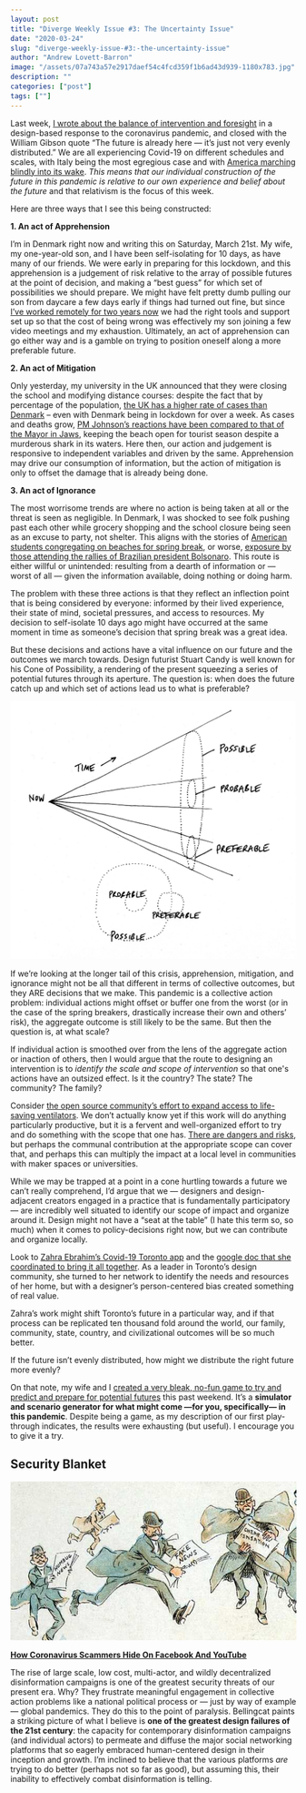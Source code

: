 ```yaml
---
layout: post
title: "Diverge Weekly Issue #3: The Uncertainty Issue"
date: "2020-03-24"
slug: "diverge-weekly-issue-#3:-the-uncertainty-issue"
author: "Andrew Lovett-Barron"
image: "/assets/07a743a57e2917daef54c4fcd359f1b6ad43d939-1180x783.jpg"
description: ""
categories: ["post"]
tags: [""]
---
```


Last week, [I wrote about the balance of intervention and foresight](https://andrewlb.com/diverge-weekly-issue-2-the-global-pandemic-issue/) in a design-based response to the coronavirus pandemic, and closed with the William Gibson quote “The future is already here — it’s just not very evenly distributed.” We are all experiencing Covid-19 on different schedules and scales, with Italy being the most egregious case and with [America marching blindly into its wake](https://www.politico.com/news/2020/03/24/trump-wants-to-restart-economy-by-mid-april-146398). _This means that our individual construction of the future in this pandemic is relative to our own experience and belief about the future_ and that relativism is the focus of this week.

Here are three ways that I see this being constructed:

**1. An act of Apprehension**

I’m in Denmark right now and writing this on Saturday, March 21st. My wife, my one-year-old son, and I have been self-isolating for 10 days, as have many of our friends. We were early in preparing for this lockdown, and this apprehension is a judgement of risk relative to the array of possible futures at the point of decision, and making a “best guess” for which set of possibilities we should prepare. We might have felt pretty dumb pulling our son from daycare a few days early if things had turned out fine, but since [I’ve worked remotely for two years now](https://andrewlb.com/writing/remotework/) we had the right tools and support set up so that the cost of being wrong was effectively my son joining a few video meetings and my exhaustion. Ultimately, an act of apprehension can go either way and is a gamble on trying to position oneself along a more preferable future.

**2. An act of Mitigation**

Only yesterday, my university in the UK announced that they were closing the school and modifying distance courses: despite the fact that by percentage of the population, [the UK has a higher rate of cases than Denmark](https://cream.io/?m=tcpp&r=United%20States%2C-45&r=Italy%2C-35&r=South%20Korea%2C-31&r=Denmark%2C-45&r=United%20Kingdom%2C-45&s=log&z=3) – even with Denmark being in lockdown for over a week. As cases and deaths grow, [PM Johnson’s reactions have been compared to that of the Mayor in Jaws](https://www.theguardian.com/commentisfree/2020/mar/20/coronavirus-myth-economy-uk-business-life-death), keeping the beach open for tourist season despite a murderous shark in its waters. Here then, our action and judgement is responsive to independent variables and driven by the same. Apprehension may drive our consumption of information, but the action of mitigation is only to offset the damage that is already being done.

**3. An act of Ignorance**

The most worrisome trends are where no action is being taken at all or the threat is seen as negligible. In Denmark, I was shocked to see folk pushing past each other while grocery shopping and the school closure being seen as an excuse to party, not shelter. This aligns with the stories of [American students congregating on beaches for spring break](https://www.bbc.com/news/av/world-us-canada-51955362/us-students-party-on-spring-break-despite-coronavirus), or worse, [exposure by those attending the rallies of Brazilian president Bolsonaro](https://politica.estadao.com.br/noticias/geral,bolsonaro-tem-contato-direto-com-ao-menos-272-pessoas-durante-ato-mostra-video,70003234397). This route is either willful or unintended: resulting from a dearth of information or — worst of all — given the information available, doing nothing or doing harm.

The problem with these three actions is that they reflect an inflection point that is being considered by everyone: informed by their lived experience, their state of mind, societal pressures, and access to resources. My decision to self-isolate 10 days ago might have occurred at the same moment in time as someone’s decision that spring break was a great idea.

But these decisions and actions have a vital influence on our future and the outcomes we march towards. Design futurist Stuart Candy is well known for his Cone of Possibility, a rendering of the present squeezing a series of potential futures through its aperture. The question is: when does the future catch up and which set of actions lead us to what is preferable?

![](/assets/d6002187139aebae1ee9dc809213a5e65e7916a2-1180x1062.png)

If we’re looking at the longer tail of this crisis, apprehension, mitigation, and ignorance might not be all that different in terms of collective outcomes, but they ARE decisions that we make. This pandemic is a collective action problem: individual actions might offset or buffer one from the worst (or in the case of the spring breakers, drastically increase their own and others’ risk), the aggregate outcome is still likely to be the same. But then the question is, at what scale?

If individual action is smoothed over from the lens of the aggregate action or inaction of others, then I would argue that the route to designing an intervention is to _identify the scale and scope of intervention_ so that one's actions have an outsized effect. Is it the country? The state? The community? The family?

Consider [the open source community’s effort to expand access to life-saving ventilators](https://github.com/PubInv/covid19-vent-list). We don’t actually know yet if this work will do anything particularly productive, but it is a fervent and well-organized effort to try and do something with the scope that one has. [There are dangers and risks](https://www.vice.com/en_us/article/5dm4mb/people-are-trying-to-make-diy-ventilators-to-meet-coronavirus-demand), but perhaps the communal contribution at the appropriate scope can cover that, and perhaps this can multiply the impact at a local level in communities with maker spaces or universities.

While we may be trapped at a point in a cone hurtling towards a future we can’t really comprehend, I’d argue that we — designers and design-adjacent creators engaged in a practice that is fundamentally participatory — are incredibly well situated to identify our scope of impact and organize around it. Design might not have a “seat at the table” (I hate this term so, so much) when it comes to policy-decisions right now, but we can contribute and organize locally.

Look to [Zahra Ebrahim’s Covid-19 Toronto app](https://covidto.glideapp.io/) and the [google doc that she coordinated to bring it all together](https://docs.google.com/spreadsheets/d/18IAn2bwZeYj2Oy9TdGCO8wB3w3lv3wnLMpyzEYFfWDI/edit). As a leader in Toronto’s design community, she turned to her network to identify the needs and resources of her home, but with a designer’s person-centered bias created something of real value.

Zahra’s work might shift Toronto’s future in a particular way, and if that process can be replicated ten thousand fold around the world, our family, community, state, country, and civilizational outcomes will be so much better.

If the future isn’t evenly distributed, how might we distribute the right future more evenly?

On that note, my wife and I [created a very bleak, no-fun game to try and predict and prepare for potential futures](https://andrewlb.com/covid-anxiety/) this past weekend. It’s a **simulator and scenario generator for what might come —for you, specifically— in this pandemic**. Despite being a game, as my description of our first play-through indicates, the results were exhausting (but useful). I encourage you to give it a try.

## Security Blanket

![](/assets/36fd0fcfbbf7f6b64f7064c2207abdf86d0e6241-550x305.jpg)

[**How Coronavirus Scammers Hide On Facebook And YouTube**](https://www.bellingcat.com/news/rest-of-world/2020/03/19/how-coronavirus-scammers-hide-on-facebook-and-youtube/)

The rise of large scale, low cost, multi-actor, and wildly decentralized disinformation campaigns is one of the greatest security threats of our present era. Why? They frustrate meaningful engagement in collective action problems like a national political process or — just by way of example — global pandemics. They do this to the point of paralysis. Bellingcat paints a striking picture of what I believe is **one of the greatest design failures of the 21st century**: the capacity for contemporary disinformation campaigns (and individual actors) to permeate and diffuse the major social networking platforms that so eagerly embraced human-centered design in their inception and growth. I’m inclined to believe that the various platforms _are_ trying to do better (perhaps not so far as good), but assuming this, their inability to effectively combat disinformation is telling.
